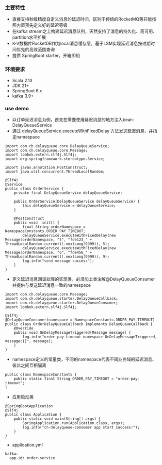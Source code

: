 ### 主要特性
- 直接支持秒级精度自定义消息的延迟时间，区别于传统的RocketMQ等只能按照内置预先定义好的延迟等级
- 在kafka stream之上构建延迟消息队列，天然支持了消息的持久化、高可用、partition水平扩展
- K-V数据库RocketDB作为local消息缓存层，基于LSM实现延迟消息按过期时间优先的高效范围查询
- 提供 SpringBoot starter，开箱即用

### 环境要求
- Scala 2.13
- JDK 21+
- SpringBoot 6.x
- kafka 3.9+

### use demo
- 以订单延迟消息为例，首先在需要使用延迟消息的地方注入bean: DelayQueueService
- 通过 delayQueueService.executeWithFixedDelay 方法发送延迟消息，并指定namespace
```
import com.ch.delayqueue.core.DelayQueueService;
import com.ch.delayqueue.core.Message;
import lombok.extern.slf4j.Slf4j;
import org.springframework.stereotype.Service;

import javax.annotation.PostConstruct;
import java.util.concurrent.ThreadLocalRandom;

@Slf4j
@Service
public class OrderService {
    private final DelayQueueService delayQueueService;

    public OrderService(DelayQueueService delayQueueService) {
        this.delayQueueService = delayQueueService;
    }

    @PostConstruct
    public void  init() {
        final String orderNamespace = NamespaceConstants.ORDER_PAY_TIMEOUT;
        delayQueueService.executeWithFixedDelay(new Message(orderNamespace, "5", "fde123_" + ThreadLocalRandom.current().nextLong(9999)), 5);
        delayQueueService.executeWithFixedDelay(new Message(orderNamespace, "6", "fde456_" + ThreadLocalRandom.current().nextLong(9999)), 9);
        log.info("send message success");
    }
}
```

- 定义延迟消息回调处理的实现类，必须加上类注解@DelayQueueConsumer并提供与发送延迟消息一致的namespace
```
import com.ch.delayqueue.core.Message;
import com.ch.delayqueue.starter.DelayQueueCallback;
import com.ch.delayqueue.starter.DelayQueueConsumer;
import lombok.extern.slf4j.Slf4j;

@Slf4j
@DelayQueueConsumer(namespace = NamespaceConstants.ORDER_PAY_TIMEOUT)
public class OrderDelayQueueCallback implements DelayQueueCallback {
    @Override
    public void OnDelayMessageTriggered(Message message) {
        log.info("order-pay-timeout namespace OnDelayMessageTriggered, message:{}", message);
    }
}
```
- namespace定义的常量类，不同的namespace代表不同业务域的延迟消息、彼此之间互相隔离
```
public class NamespaceConstants {
    public static final String ORDER_PAY_TIMEOUT = "order-pay-timeout";
}
```
- 应用启动类
```
@SpringBootApplication
@Slf4j
public class Application {
    public static void main(String[] args) {
        SpringApplication.run(Application.class, args);
        log.info("ch-delayqueue-consumer app start success!");
    }
}
```
- application.yml
```
kafka:
  app-id: order-service
```
